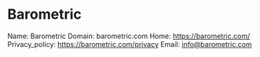
# Barometric

Name: Barometric
Domain: barometric.com
Home: https://barometric.com/
Privacy_policy: https://barometric.com/privacy
Email: info@barometric.com
